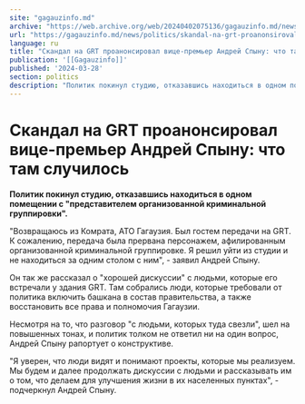 ```yaml
---
site: "gagauzinfo.md"
archive: "https://web.archive.org/web/20240402075136/gagauzinfo.md/news/politics/skandal-na-grt-proanonsiroval-vitse-premer-andrei-spinu-chto-tam-sluchilos"
url: "https://gagauzinfo.md/news/politics/skandal-na-grt-proanonsiroval-vitse-premer-andrei-spinu-chto-tam-sluchilos"
language: ru
title: "Скандал на GRT проанонсировал вице-премьер Андрей Спыну: что там случилось"
publication: '[[Gagauzinfo]]'
published: '2024-03-28'
section: politics
description: "Политик покинул студию, отказавшись находиться в одном помещении с \"представителем организованной криминальной группировки\"."
---
```


# Скандал на GRT проанонсировал вице-премьер Андрей Спыну: что там случилось

**Политик покинул студию, отказавшись находиться в одном помещении с "представителем организованной криминальной группировки".**

"Возвращаюсь из Комрата, АТО Гагаузия. Был гостем передачи на GRT. К сожалению, передача была прервана персонажем, афилированным организованной криминальной группировке. Я решил уйти из студии и не находиться за одним столом с ним", - заявил Андрей Спыну.

Он так же рассказал о "хорошей дискуссии" с людьми, которые его встречали у здания GRT. Там собрались люди, которые требовали от политика включить башкана в состав правительства, а также восстановить все права и полномочия Гагаузии.

Несмотря на то, что разговор "с людьми, которых туда свезли", шел на повышенных тонах, и политик толком не ответил ни на один вопрос, Андрей Спыну рапортует о конструктиве.

"Я уверен, что люди видят и понимают проекты, которые мы реализуем. Мы будем и далее продолжать дискуссии с людьми и рассказывать им о том, что делаем для улучшения жизни в их населенных пунктах", - подчеркнул Андрей Спыну.